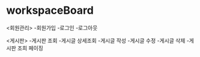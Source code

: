 # workspaceBoard

<회원관리>
-회원가입
-로그인
-로그아웃

<게시판>
-게시판 조회
-게시글 상세조회
-게시글 작성
-게시글 수정
-게시글 삭제
-게시판 조희 페이징
